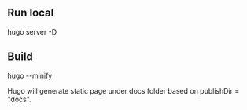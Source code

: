 ## Run local
hugo server -D

## Build 
hugo --minify

Hugo will generate static page under docs folder based on publishDir = "docs".
